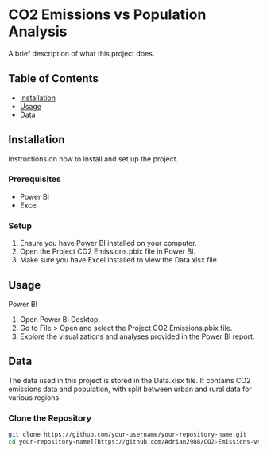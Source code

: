 # CO2 Emissions vs Population Analysis

A brief description of what this project does.

## Table of Contents

- [Installation](#installation)
- [Usage](#usage)
- [Data](#data)

## Installation

Instructions on how to install and set up the project.

### Prerequisites

- Power BI
- Excel


### Setup 
1. Ensure you have Power BI installed on your computer.
2. Open the Project CO2 Emissions.pbix file in Power BI.
3. Make sure you have Excel installed to view the Data.xlsx file.

## Usage 
Power BI
1. Open Power BI Desktop.
2. Go to File > Open and select the Project CO2 Emissions.pbix file.
3. Explore the visualizations and analyses provided in the Power BI report.

## Data 
The data used in this project is stored in the Data.xlsx file. It contains CO2 emissions data and population, with split between urban and rural data for various regions.

### Clone the Repository

```bash
git clone https://github.com/your-username/your-repository-name.git
cd your-repository-name](https://github.com/Adrian2988/CO2-Emissions-vs-Population-Analysis.git

